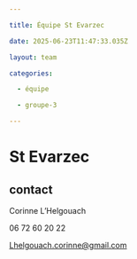 ```yaml
---

title: Équipe St Evarzec 

date: 2025-06-23T11:47:33.035Z

layout: team

categories:

  - équipe

  - groupe-3

---
```


# St Evarzec 



## contact 

Corinne L’Helgouach

06 72 60 20 22

Lhelgouach.corinne@gmail.com

